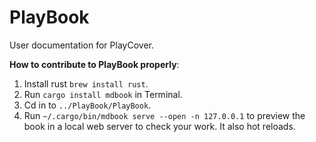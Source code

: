 # PlayBook
User documentation for PlayCover.

**How to contribute to PlayBook properly**:
1. Install rust `brew install rust`.
2. Run `cargo install mdbook` in Terminal.
3. Cd in to `../PlayBook/PlayBook`.
4. Run `~/.cargo/bin/mdbook serve --open -n 127.0.0.1` to preview the book in a local web server to check your work. It also hot reloads.
